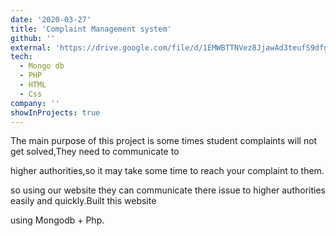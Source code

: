 ```yaml
---
date: '2020-03-27'
title: 'Complaint Management system'
github: ''
external: 'https://drive.google.com/file/d/1EMWBTTNVez8JjawAd3teufS9dfgkGxwA/view?usp=sharing'
tech:
  - Mongo db
  - PHP
  - HTML
  - Css
company: ''
showInProjects: true
---
```

The main purpose of this project is some times student complaints will not get solved,They need to communicate to

higher authorities,so it may take some time to reach your complaint to them.

so using our website they can communicate there issue to higher authorities easily and quickly.Built this website

using Mongodb + Php.
